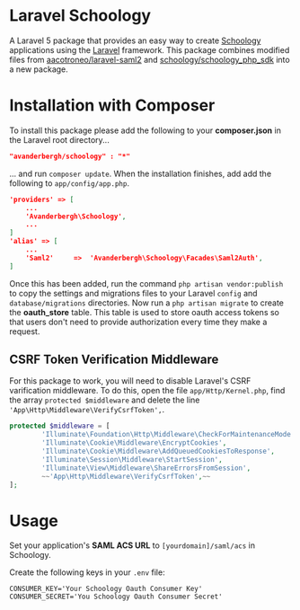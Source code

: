 # Laravel Schoology
A Laravel 5 package that provides an easy way to create <a href="https://developers.schoology.com/">Schoology</a> applications using the <a href="http://laravel.com/">Laravel</a> framework.
This package combines modified files from <a href="https://github.com/aacotroneo/laravel-saml2">aacotroneo/laravel-saml2</a> and <a href="https://github.com/schoology/schoology_php_sdk">schoology/schoology_php_sdk</a> into a new package.

# Installation with Composer
To install this package please add the following to your __composer.json__ in the Laravel root directory...
```json
"avanderbergh/schoology" : "*"
```
... and run `composer update`. When the installation finishes, add add the following to `app/config/app.php`.
```json
'providers' => [
    ...
    'Avanderbergh\Schoology',
    ...
]
'alias' => [
    ...
    'Saml2'     =>  'Avanderbergh\Schoology\Facades\Saml2Auth',
]
```
Once this has been added, run the command `php artisan vendor:publish` to copy the settings and migrations files to your Laravel `config` and `database/migrations` directories.
Now run a `php artisan migrate` to create the __oauth_store__ table. This table is used to store oauth access tokens so that users don't need to provide authorization every time they make a request.

## CSRF Token Verification Middleware
For this package to work, you will need to disable Laravel's CSRF varification middleware. To do this, open the file `app/Http/Kernel.php`, find the array ```protected $middleware``` and delete the line ```'App\Http\Middleware\VerifyCsrfToken',```.
```php
protected $middleware = [
		'Illuminate\Foundation\Http\Middleware\CheckForMaintenanceMode',
		'Illuminate\Cookie\Middleware\EncryptCookies',
		'Illuminate\Cookie\Middleware\AddQueuedCookiesToResponse',
		'Illuminate\Session\Middleware\StartSession',
		'Illuminate\View\Middleware\ShareErrorsFromSession',
		~~'App\Http\Middleware\VerifyCsrfToken',~~
];
```
# Usage
Set your application's **SAML ACS URL** to `[yourdomain]/saml/acs` in Schoology.

Create the following keys in your `.env` file:
```
CONSUMER_KEY='Your Schoology Oauth Consumer Key'
CONSUMER_SECRET='You Schoology Oauth Consumer Secret'
```

